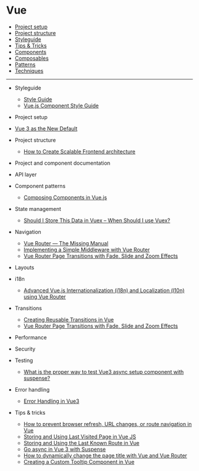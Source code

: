 # Vue

- [Project setup](./project-setup/readme.md)
- [Project structure](./project-structure/readme.md)
- [Styleguide](./styleguide/readme.md)
- [Tips & Tricks](./tricks.md)
- [Components](./components/readme.md)
- [Composables](./composables/readme.md)
- [Patterns](./patterns/readme.md)
- [Techniques](./techniques/readme.md)

---

- Styleguide

  - [Style Guide](https://vuejs.org/style-guide/)
  - [Vue.js Component Style Guide](https://github.com/pablohpsilva/vuejs-component-style-guide)

- Project setup

- [Vue 3 as the New Default](https://blog.vuejs.org/posts/vue-3-as-the-new-default.html)

- Project structure

  - [How to Create Scalable Frontend architecture](https://medium.com/@mukuljainx/how-to-create-scalable-frontend-architecture-e05287cd9eda)

- Project and component documentation
- API layer
- Component patterns

  - [Composing Components in Vue.js](https://dulisz.com/blog/composing-components-in-vue-js/)

- State management

  - [Should I Store This Data in Vuex – When Should I use Vuex?](https://markus.oberlehner.net/blog/should-i-store-this-data-in-vuex/)

- Navigation

  - [Vue Router — The Missing Manual](https://blog.webf.zone/vue-router-the-missing-manual-ce51c21430b0)
  - [Implementing a Simple Middleware with Vue Router](https://markus.oberlehner.net/blog/implementing-a-simple-middleware-with-vue-router/)
  - [Vue Router Page Transitions with Fade, Slide and Zoom Effects](https://markus.oberlehner.net/blog/vue-router-page-transitions/)

- Layouts
- i18n

  - [Advanced Vue.js Internationalization (i18n) and Localization (l10n) using Vue Router](https://levelup.gitconnected.com/advanced-vue-js-internationalization-i18n-and-localization-l10n-using-vue-router-a94ecd83fecd)

- Transitions

  - [Creating Reusable Transitions in Vue](https://vuejsdevelopers.com/2018/02/26/vue-js-reusable-transitions/)
  - [Vue Router Page Transitions with Fade, Slide and Zoom Effects](https://markus.oberlehner.net/blog/vue-router-page-transitions/)

- Performance
- Security
- Testing

  - [What is the proper way to test Vue3 async setup component with suspense?](https://stackoverflow.com/questions/65654965/what-is-the-proper-way-to-test-vue3-async-setup-component-with-suspense)

- Error handling

  - [Error Handling in Vue3](https://medium.com/@Chris1993/error-handling-in-vue3-35959512c2cd)

- Tips & tricks

  - [How to prevent browser refresh, URL changes, or route navigation in Vue](https://austingil.com/prevent-browser-refresh-url-changes-route-navigation-vue/)
  - [Storing and Using Last Visited Page in Vue JS](https://insight.heybooster.ai/storing-and-using-last-visited-page-in-vue-js/)
  - [Storing and Using the Last Known Route in Vue](https://css-tricks.com/storing-and-using-the-last-known-route-in-vue/)
  - [Go async in Vue 3 with Suspense](https://vuedose.tips/go-async-in-vue-3-with-suspense)
  - [How to dynamically change the page title with Vue and Vue Router](https://medium.com/js-dojo/how-to-dynamically-change-the-page-title-with-vue-and-vue-router-99904906ce45)
  - [Creating a Custom Tooltip Component in Vue](https://blog.boot.dev/javascript/custom-tooltip-component-in-vue/)
  
